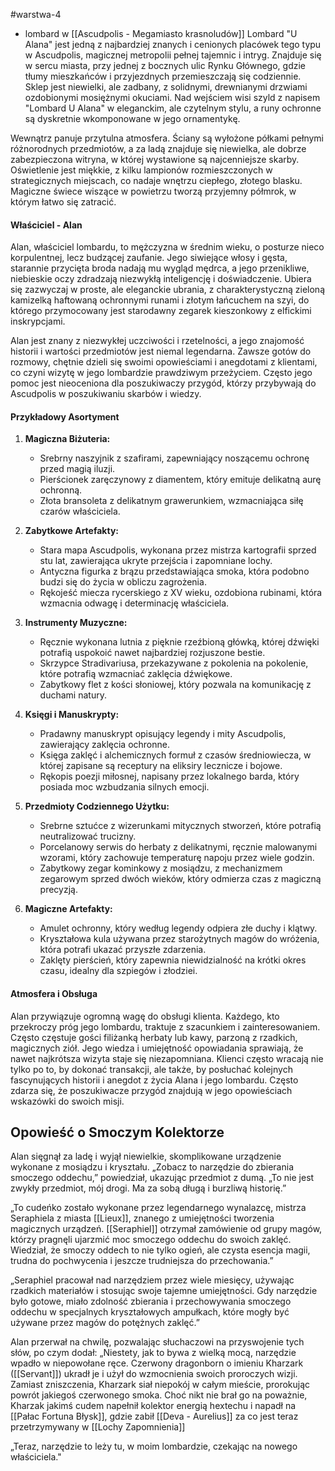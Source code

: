 #warstwa-4 
* lombard w [[Ascudpolis - Megamiasto krasnoludów]]
Lombard "U Alana" jest jedną z najbardziej znanych i cenionych placówek tego typu w Ascudpolis, magicznej metropolii pełnej tajemnic i intryg. Znajduje się w sercu miasta, przy jednej z bocznych ulic Rynku Głównego, gdzie tłumy mieszkańców i przyjezdnych przemieszczają się codziennie. Sklep jest niewielki, ale zadbany, z solidnymi, drewnianymi drzwiami ozdobionymi mosiężnymi okuciami. Nad wejściem wisi szyld z napisem "Lombard U Alana" w eleganckim, ale czytelnym stylu, a runy ochronne są dyskretnie wkomponowane w jego ornamentykę.

Wewnątrz panuje przytulna atmosfera. Ściany są wyłożone półkami pełnymi różnorodnych przedmiotów, a za ladą znajduje się niewielka, ale dobrze zabezpieczona witryna, w której wystawione są najcenniejsze skarby. Oświetlenie jest miękkie, z kilku lampionów rozmieszczonych w strategicznych miejscach, co nadaje wnętrzu ciepłego, złotego blasku. Magiczne świece wiszące w powietrzu tworzą przyjemny półmrok, w którym łatwo się zatracić.

#### Właściciel - Alan

Alan, właściciel lombardu, to mężczyzna w średnim wieku, o posturze nieco korpulentnej, lecz budzącej zaufanie. Jego siwiejące włosy i gęsta, starannie przycięta broda nadają mu wygląd mędrca, a jego przenikliwe, niebieskie oczy zdradzają niezwykłą inteligencję i doświadczenie. Ubiera się zazwyczaj w proste, ale eleganckie ubrania, z charakterystyczną zieloną kamizelką haftowaną ochronnymi runami i złotym łańcuchem na szyi, do którego przymocowany jest starodawny zegarek kieszonkowy z elfickimi inskrypcjami.

Alan jest znany z niezwykłej uczciwości i rzetelności, a jego znajomość historii i wartości przedmiotów jest niemal legendarna. Zawsze gotów do rozmowy, chętnie dzieli się swoimi opowieściami i anegdotami z klientami, co czyni wizytę w jego lombardzie prawdziwym przeżyciem. Często jego pomoc jest nieoceniona dla poszukiwaczy przygód, którzy przybywają do Ascudpolis w poszukiwaniu skarbów i wiedzy.

#### Przykładowy Asortyment

1. **Magiczna Biżuteria:**
    
    - Srebrny naszyjnik z szafirami, zapewniający noszącemu ochronę przed magią iluzji.
    - Pierścionek zaręczynowy z diamentem, który emituje delikatną aurę ochronną.
    - Złota bransoleta z delikatnym grawerunkiem, wzmacniająca siłę czarów właściciela.
2. **Zabytkowe Artefakty:**
    
    - Stara mapa Ascudpolis, wykonana przez mistrza kartografii sprzed stu lat, zawierająca ukryte przejścia i zapomniane lochy.
    - Antyczna figurka z brązu przedstawiająca smoka, która podobno budzi się do życia w obliczu zagrożenia.
    - Rękojeść miecza rycerskiego z XV wieku, ozdobiona rubinami, która wzmacnia odwagę i determinację właściciela.
3. **Instrumenty Muzyczne:**
    
    - Ręcznie wykonana lutnia z pięknie rzeźbioną główką, której dźwięki potrafią uspokoić nawet najbardziej rozjuszone bestie.
    - Skrzypce Stradivariusa, przekazywane z pokolenia na pokolenie, które potrafią wzmacniać zaklęcia dźwiękowe.
    - Zabytkowy flet z kości słoniowej, który pozwala na komunikację z duchami natury.
4. **Księgi i Manuskrypty:**
    
    - Pradawny manuskrypt opisujący legendy i mity Ascudpolis, zawierający zaklęcia ochronne.
    - Księga zaklęć i alchemicznych formuł z czasów średniowiecza, w której zapisane są receptury na eliksiry lecznicze i bojowe.
    - Rękopis poezji miłosnej, napisany przez lokalnego barda, który posiada moc wzbudzania silnych emocji.
5. **Przedmioty Codziennego Użytku:**
    
    - Srebrne sztućce z wizerunkami mitycznych stworzeń, które potrafią neutralizować trucizny.
    - Porcelanowy serwis do herbaty z delikatnymi, ręcznie malowanymi wzorami, który zachowuje temperaturę napoju przez wiele godzin.
    - Zabytkowy zegar kominkowy z mosiądzu, z mechanizmem zegarowym sprzed dwóch wieków, który odmierza czas z magiczną precyzją.
6. **Magiczne Artefakty:**
    
    - Amulet ochronny, który według legendy odpiera złe duchy i klątwy.
    - Kryształowa kula używana przez starożytnych magów do wróżenia, która potrafi ukazać przyszłe zdarzenia.
    - Zaklęty pierścień, który zapewnia niewidzialność na krótki okres czasu, idealny dla szpiegów i złodziei.

#### Atmosfera i Obsługa

Alan przywiązuje ogromną wagę do obsługi klienta. Każdego, kto przekroczy próg jego lombardu, traktuje z szacunkiem i zainteresowaniem. Często częstuje gości filiżanką herbaty lub kawy, parzoną z rzadkich, magicznych ziół. Jego wiedza i umiejętność opowiadania sprawiają, że nawet najkrótsza wizyta staje się niezapomniana. Klienci często wracają nie tylko po to, by dokonać transakcji, ale także, by posłuchać kolejnych fascynujących historii i anegdot z życia Alana i jego lombardu. Często zdarza się, że poszukiwacze przygód znajdują w jego opowieściach wskazówki do swoich misji.

## Opowieść o Smoczym Kolektorze

Alan sięgnął za ladę i wyjął niewielkie, skomplikowane urządzenie wykonane z mosiądzu i kryształu. „Zobacz to narzędzie do zbierania smoczego oddechu,” powiedział, ukazując przedmiot z dumą. „To nie jest zwykły przedmiot, mój drogi. Ma za sobą długą i burzliwą historię.”

„To cudeńko zostało wykonane przez legendarnego wynalazcę, mistrza Seraphiela z miasta [[Lieux]], znanego z umiejętności tworzenia magicznych urządzeń. [[Seraphiel]] otrzymał zamówienie od grupy magów, którzy pragnęli ujarzmić moc smoczego oddechu do swoich zaklęć. Wiedział, że smoczy oddech to nie tylko ogień, ale czysta esencja magii, trudna do pochwycenia i jeszcze trudniejsza do przechowania.”

„Seraphiel pracował nad narzędziem przez wiele miesięcy, używając rzadkich materiałów i stosując swoje tajemne umiejętności. Gdy narzędzie było gotowe, miało zdolność zbierania i przechowywania smoczego oddechu w specjalnych kryształowych ampułkach, które mogły być używane przez magów do potężnych zaklęć.”

Alan przerwał na chwilę, pozwalając słuchaczowi na przyswojenie tych słów, po czym dodał: „Niestety, jak to bywa z wielką mocą, narzędzie wpadło w niepowołane ręce. Czerwony dragonborn o imieniu Kharzark ([[Servant]]) ukradł je i użył do wzmocnienia swoich proroczych wizji. Zamiast zniszczenia, Kharzark siał niepokój w całym mieście, prorokując powrót jakiegoś czerwonego smoka. Choć nikt nie brał go na poważnie, Kharzak jakimś cudem napełnił kolektor energią hextechu i napadł na [[Pałac Fortuna Błysk]], gdzie zabił [[Deva - Aurelius]] za co jest teraz przetrzymywany w [[Lochy Zapomnienia]]


„Teraz, narzędzie to leży tu, w moim lombardzie, czekając na nowego właściciela."